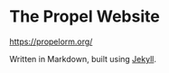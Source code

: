 # The Propel Website

https://propelorm.org/

Written in Markdown, built using [Jekyll](https://jekyllrb.com).
